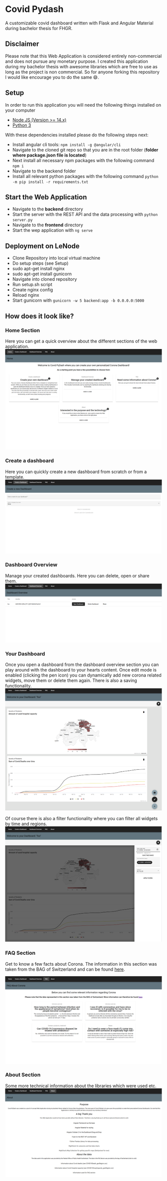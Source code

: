 # Covid Pydash
A customizable covid dashboard written with Flask and Angular Material during bachelor thesis for FHGR.

## Disclaimer
Please note that this Web Application is considered entirely non-commercial and does not pursue any monetary purpose. I created this application during my bachelor thesis with awesome libraries which are free to use as long as the project is non commercial. So for anyone forking this repository I would like encourage you to do the same :smile:. 

## Setup
In order to run this application you will need the following things installed on your computer
* [Node JS (Version >= 14.x)](https://nodejs.org/en/)
* [Python 3](https://www.python.org/)

With these dependencies installed please do the following steps next:
* Install angular cli tools: `npm install -g @angular/cli`
* Navigate to the cloned git repo so that you are in the root folder (**folder where package.json file is located**)
* Next install all necessary npm packages with the following command `npm i`
* Navigate to the backend folder
* Install all relevant python packages with the following command `python -m pip install -r requirements.txt`


## Start the Web Application
* Navigate to the **backend** directory
* Start the server with the REST API and the data processing with `python server.py`
* Navigate to the **frontend** directory
* Start the wep application with `ng serve`

## Deployment on LeNode
* Clone Repository into local virtual machine
* Do setup steps (see Setup)
* sudo apt-get install nginx
* sudo apt-get install gunicorn
* Navigate into cloned repository
* Run setup.sh script
* Create nginx config
* Reload nginx
* Start gunicorn with ``gunicorn -w 5 backend:app -b 0.0.0.0:5000``

## How does it look like?

### Home Section
Here you can get a quick overview about the different sections of the web application.
![Home Section](/documentation/images/home_section.png)

### Create a dashboard
Here you can quickly create a new dashboard from scratch or from a template.
![Create a Dashboard Section](/documentation/images/create_a_dashboard_section.png)

### Dashboard Overview
Manage your created dashboards. Here you can delete, open or share them.
![Dashboard Overview Section](/documentation/images/dashboard_overview_section.png)

### Your Dashboard
Once you open a dashboard from the dashboard overview section you can play around with the dashboard to your hearts content. Once edit mode is enabled (clicking the pen icon) you can dynamically add new corona related widgets, move them or delete them again. There is also a saving functionality.
![Personalize your Dashboard](/documentation/images/personalize_your_dashboard.png)

Of course there is also a filter functionality where you can filter all widgets by time and regions.
![Personalize your Dashboard](/documentation/images/personalize_your_dashboard_filtering.png)

### FAQ Section
Get to know a few facts about Corona. The information in this section was taken from the BAG of Switzerland and can be found [here](https://www.bag.admin.ch/bag/en/home/krankheiten/ausbrueche-epidemien-pandemien/aktuelle-ausbrueche-epidemien/novel-cov/haeufig-gestellte-fragen.html).

![FAQ Section](/documentation/images/faq_section.png)

### About Section
Some more technical information about the libraries which were used etc.
![About Section](/documentation/images/about_section.png)